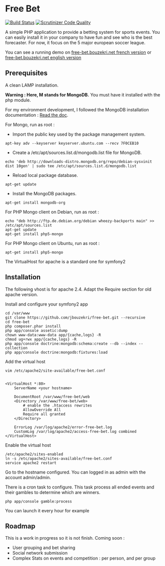 Free Bet
========

[![Build Status](https://travis-ci.org/jbouzekri/free-bet.svg?branch=master)](https://travis-ci.org/jbouzekri/free-bet)
[![Scrutinizer Code Quality](https://scrutinizer-ci.com/g/jbouzekri/free-bet/badges/quality-score.png?b=master)](https://scrutinizer-ci.com/g/jbouzekri/free-bet/?branch=master)

A simple PHP application to provide a betting system for sports events.
You can easily install it in your company to have fun and see who is the best forecaster.
For now, it focus on the 5 major european soccer league.

You can see a running demo on [free-bet.bouzekri.net french version](http://free-bet.bouzekri.net/fr/login) or [free-bet.bouzekri.net english version](http://free-bet.bouzekri.net/en/login)

Prerequisites
-------------

A clean LAMP installation.

**Warning : Here, M stands for MongoDB.** You must have it installed with the php module.

For my environment development, I followed the MongoDB installation documentation : [Read the doc](http://docs.mongodb.org/manual/installation/).


For Mongo, run as root :

-   Import the public key used by the package management system.

```
apt-key adv --keyserver keyserver.ubuntu.com --recv 7F0CEB10
```

-   Create a /etc/apt/sources.list.d/mongodb.list file for MongoDB.

```
echo 'deb http://downloads-distro.mongodb.org/repo/debian-sysvinit dist 10gen' | sudo tee /etc/apt/sources.list.d/mongodb.list
```

-   Reload local package database.

```
apt-get update
```

-   Install the MongoDB packages.

```
apt-get install mongodb-org
```


For PHP Mongo client on Debian, run as root :

    echo "deb http://ftp.de.debian.org/debian wheezy-backports main" >> /etc/apt/sources.list
    apt-get update
    apt-get install php5-mongo


For PHP Mongo client on Ubuntu, run as root :

    apt-get install php5-mongo

The VirtualHost for apache is a standard one for symfony2

Installation
------------

The following vhost is for apache 2.4. Adapt the Require section for old apache version.

Install and configure your symfony2 app

    cd /var/www
    git clone https://github.com/jbouzekri/free-bet.git --recursive
    cd free-bet
    php composer.phar install
    php app/console assetic:dump
    chown www-data:www-data app/{cache,logs} -R
    chmod ug+rwx app/{cache,logs} -R
    php app/console doctrine:mongodb:schema:create --db --index --collection
    php app/console doctrine:mongodb:fixtures:load

Add the virtual host

    vim /etc/apache2/site-available/free-bet.conf


    <VirtualHost *:80>
        ServerName <your hostname>

        DocumentRoot /var/www/free-bet/web
        <Directory /var/www/free-bet/web>
            # enable the .htaccess rewrites
            AllowOverride All
            Require all granted
        </Directory>

        ErrorLog /var/log/apache2/error-free-bet.log
        CustomLog /var/log/apache2/access-free-bet.log combined
    </VirtualHost>

Enable the virtual host

    /etc/apache2/sites-enabled
    ln -s /etc/apache2/sites-available/free-bet.conf
    service apache2 restart

Go to the hostname configured.
You can logged in as admin with the account admin/admin.

There is a cron task to configure. This task process all ended events and their gambles to determine which are winners.

    php app/console gamble:process

You can launch it every hour for example

Roadmap
-------

This is a work in progress so it is not finish. Coming soon :

- User grouping and bet sharing
- Social network submission
- Complex Stats on events and competition : per person, and per group